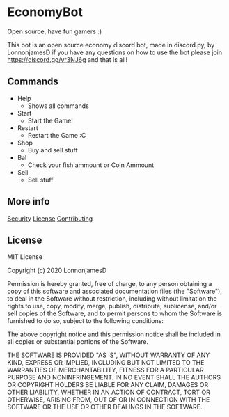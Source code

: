 # EconomyBot

Open source, have fun gamers :)

This bot is an open source economy discord bot, made in discord.py, by LonnonjamesD
if you have any questions on how to use the bot please join https://discord.gg/vr3NJ6g
and that is all!

## Commands
- Help
    - Shows all commands
- Start
    - Start the Game!
- Restart
    - Restart the Game :C
- Shop
    - Buy and sell stuff
- Bal
    - Check your fish ammount or Coin Ammount
- Sell
    - Sell stuff


## More info
[Security](https://github.com/LonnonjamesD/EconomyBot/blob/master/SECURITY.md)
[License](https://github.com/LonnonjamesD/EconomyBot/blob/master/LICENSE)
[Contributing](https://github.com/LonnonjamesD/EconomyBot/blob/master/CONTRIBUTING.md)


## License

MIT License

Copyright (c) 2020 LonnonjamesD

Permission is hereby granted, free of charge, to any person obtaining a copy
of this software and associated documentation files (the "Software"), to deal
in the Software without restriction, including without limitation the rights
to use, copy, modify, merge, publish, distribute, sublicense, and/or sell
copies of the Software, and to permit persons to whom the Software is
furnished to do so, subject to the following conditions:

The above copyright notice and this permission notice shall be included in all
copies or substantial portions of the Software.

THE SOFTWARE IS PROVIDED "AS IS", WITHOUT WARRANTY OF ANY KIND, EXPRESS OR
IMPLIED, INCLUDING BUT NOT LIMITED TO THE WARRANTIES OF MERCHANTABILITY,
FITNESS FOR A PARTICULAR PURPOSE AND NONINFRINGEMENT. IN NO EVENT SHALL THE
AUTHORS OR COPYRIGHT HOLDERS BE LIABLE FOR ANY CLAIM, DAMAGES OR OTHER
LIABILITY, WHETHER IN AN ACTION OF CONTRACT, TORT OR OTHERWISE, ARISING FROM,
OUT OF OR IN CONNECTION WITH THE SOFTWARE OR THE USE OR OTHER DEALINGS IN THE
SOFTWARE.

